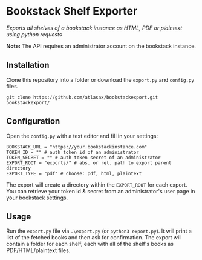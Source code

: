 # Bookstack Shelf Exporter
_Exports all shelves of a bookstack instance as HTML, PDF or plaintext using python requests_

__Note:__ The API requires an administrator account on the bookstack instance.

## Installation

Clone this repository into a folder or download the `export.py` and `config.py` files.  
  
    git clone https://github.com/atlasax/bookstackexport.git bookstackexport/

## Configuration

Open the `config.py` with a text editor and fill in your settings:  
  
    BOOKSTACK_URL = "https://your.bookstackinstance.com"
    TOKEN_ID = "" # auth token id of an administrator
    TOKEN_SECRET = "" # auth token secret of an administrator
    EXPORT_ROOT = "exports/" # abs. or rel. path to export parent directory
    EXPORT_TYPE = "pdf" # choose: pdf, html, plaintext

The export will create a directory within the `EXPORT_ROOT` for each export.  
You can retrieve your token id & secret from an administrator's user page in your bookstack settings.

## Usage

Run the `export.py` file via `.\export.py` (or `python3 export.py`). It will print a list of the fetched books and then ask for confirmation. The export will contain a folder for each shelf, each with all of the shelf's books as PDF/HTML/plaintext files.

